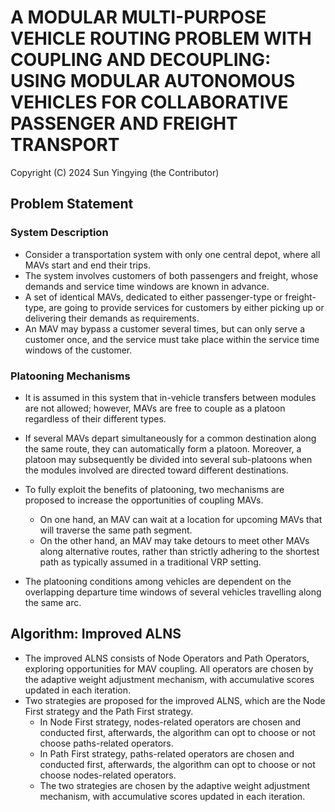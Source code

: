 # A MODULAR MULTI-PURPOSE VEHICLE ROUTING PROBLEM WITH COUPLING AND DECOUPLING: USING MODULAR AUTONOMOUS VEHICLES FOR COLLABORATIVE PASSENGER AND FREIGHT TRANSPORT

Copyright (C) 2024 Sun Yingying (the Contributor)

## Problem Statement

### System Description
* Consider a transportation system with only one central depot, where all MAVs start and end their trips. 
* The system involves customers of both passengers and freight, whose demands and service time windows are known in advance. 
* A set of identical MAVs, dedicated to either passenger-type or freight-type, are going to provide services for customers by either picking up or delivering their demands as requirements. 
* An MAV may bypass a customer several times, but can only serve a customer once, and the service must take place within the service time windows of the customer. 

### Platooning Mechanisms
* It is assumed in this system that in-vehicle transfers between modules are not allowed; however, MAVs are free to couple as a platoon regardless of their different types. 

* If several MAVs depart simultaneously for a common destination along the same route, they can automatically form a platoon. Moreover, a platoon may subsequently be divided into several sub-platoons when the modules involved are directed toward different destinations.

* To fully exploit the benefits of platooning, two mechanisms are proposed to increase the opportunities of coupling MAVs. 
    * On one hand, an MAV can wait at a location for upcoming MAVs that will traverse the same path segment. 
    * On the other hand, an MAV may take detours to meet other MAVs along alternative routes, rather than strictly adhering to the shortest path as typically assumed in a traditional VRP setting. 

* The platooning conditions among vehicles are dependent on the overlapping departure time windows of several vehicles travelling along the same arc.

## Algorithm: Improved ALNS
* The improved ALNS consists of Node Operators and Path Operators, exploring opportunities for MAV coupling. All operators are chosen by the adaptive weight adjustment mechanism, with accumulative scores updated in each iteration.
* Two strategies are proposed for the improved ALNS, which are the Node First strategy and the Path First strategy. 
    * In Node First strategy, nodes-related operators are chosen and conducted first, afterwards, the algorithm can opt to choose or not choose paths-related operators. 
    * In Path First strategy, paths-related operators are chosen and conducted first, afterwards, the algorithm can opt to choose or not choose nodes-related operators.
    * The two strategies are chosen by the adaptive weight adjustment mechanism, with accumulative scores updated in each iteration.